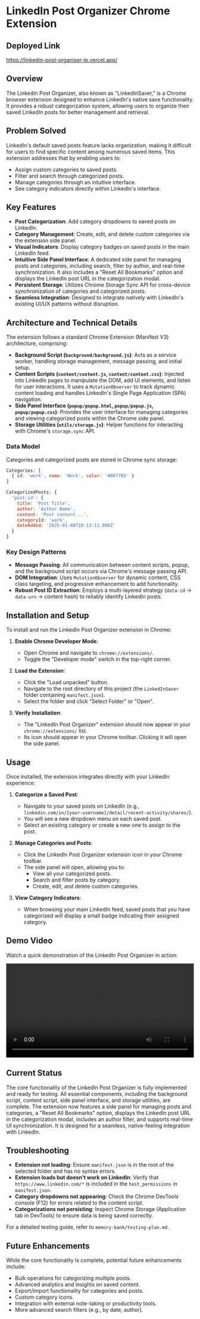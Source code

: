# LinkedIn Post Organizer Chrome Extension

## Deployed Link
https://linkedin-post-organiser-lp.vercel.app/

## Overview
The LinkedIn Post Organizer, also known as "LinkedInSaver," is a Chrome browser extension designed to enhance LinkedIn's native save functionality. It provides a robust categorization system, allowing users to organize their saved LinkedIn posts for better management and retrieval.

## Problem Solved
LinkedIn's default saved posts feature lacks organization, making it difficult for users to find specific content among numerous saved items. This extension addresses that by enabling users to:
*   Assign custom categories to saved posts.
*   Filter and search through categorized posts.
*   Manage categories through an intuitive interface.
*   See category indicators directly within LinkedIn's interface.

## Key Features
*   **Post Categorization**: Add category dropdowns to saved posts on LinkedIn.
*   **Category Management**: Create, edit, and delete custom categories via the extension side panel.
*   **Visual Indicators**: Display category badges on saved posts in the main LinkedIn feed.
*   **Intuitive Side Panel Interface**: A dedicated side panel for managing posts and categories, including search, filter by author, and real-time synchronization. It also includes a "Reset All Bookmarks" option and displays the LinkedIn post URL in the categorization modal.
*   **Persistent Storage**: Utilizes Chrome Storage Sync API for cross-device synchronization of categories and categorized posts.
*   **Seamless Integration**: Designed to integrate natively with LinkedIn's existing UI/UX patterns without disruption.

## Architecture and Technical Details
The extension follows a standard Chrome Extension (Manifest V3) architecture, comprising:
*   **Background Script (`background/background.js`)**: Acts as a service worker, handling storage management, message passing, and initial setup.
*   **Content Scripts (`content/content.js`, `content/content.css`)**: Injected into LinkedIn pages to manipulate the DOM, add UI elements, and listen for user interactions. It uses a `MutationObserver` to track dynamic content loading and handles LinkedIn's Single Page Application (SPA) navigation.
*   **Side Panel Interface (`popup/popup.html`, `popup/popup.js`, `popup/popup.css`)**: Provides the user interface for managing categories and viewing categorized posts within the Chrome side panel.
*   **Storage Utilities (`utils/storage.js`)**: Helper functions for interacting with Chrome's `storage.sync` API.

### Data Model
Categories and categorized posts are stored in Chrome sync storage:
```javascript
Categories: [
  { id: 'work', name: 'Work', color: '#0077B5' }
]

CategorizedPosts: {
  'post-id': {
    title: 'Post Title',
    author: 'Author Name', 
    content: 'Post content...',
    categoryId: 'work',
    dateAdded: '2025-01-08T10:13:11.000Z'
  }
}
```

### Key Design Patterns
*   **Message Passing**: All communication between content scripts, popup, and the background script occurs via Chrome's message passing API.
*   **DOM Integration**: Uses `MutationObserver` for dynamic content, CSS class targeting, and progressive enhancement to add functionality.
*   **Robust Post ID Extraction**: Employs a multi-layered strategy (`data-id` -> `data-urn` -> content hash) to reliably identify LinkedIn posts.

## Installation and Setup

To install and run the LinkedIn Post Organizer extension in Chrome:

1.  **Enable Chrome Developer Mode**:
    *   Open Chrome and navigate to `chrome://extensions/`.
    *   Toggle the "Developer mode" switch in the top-right corner.

2.  **Load the Extension**:
    *   Click the "Load unpacked" button.
    *   Navigate to the root directory of this project (the `LinkedInSaver` folder containing `manifest.json`).
    *   Select the folder and click "Select Folder" or "Open".

3.  **Verify Installation**:
    *   The "LinkedIn Post Organizer" extension should now appear in your `chrome://extensions/` list.
    *   Its icon should appear in your Chrome toolbar. Clicking it will open the side panel.

## Usage

Once installed, the extension integrates directly with your LinkedIn experience:

1.  **Categorize a Saved Post**:
    *   Navigate to your saved posts on LinkedIn (e.g., `linkedin.com/in/[your-username]/detail/recent-activity/shares/`).
    *   You will see a new dropdown menu on each saved post.
    *   Select an existing category or create a new one to assign to the post.

2.  **Manage Categories and Posts**:
    *   Click the LinkedIn Post Organizer extension icon in your Chrome toolbar.
    *   The side panel will open, allowing you to:
        *   View all your categorized posts.
        *   Search and filter posts by category.
        *   Create, edit, and delete custom categories.

3.  **View Category Indicators**:
    *   When browsing your main LinkedIn feed, saved posts that you have categorized will display a small badge indicating their assigned category.

## Demo Video
Watch a quick demonstration of the LinkedIn Post Organizer in action:

<video src="https://res.cloudinary.com/dvcl31tyv/video/upload/v1756019643/Screen_Recording_2025-08-24_at_12.22.32_PM_b8hza0.mov" controls width="100%"></video>

## Current Status
The core functionality of the LinkedIn Post Organizer is fully implemented and ready for testing. All essential components, including the background script, content script, side panel interface, and storage utilities, are complete. The extension now features a side panel for managing posts and categories, a "Reset All Bookmarks" option, displays the LinkedIn post URL in the categorization modal, includes an author filter, and supports real-time UI synchronization. It is designed for a seamless, native-feeling integration with LinkedIn.

## Troubleshooting
*   **Extension not loading**: Ensure `manifest.json` is in the root of the selected folder and has no syntax errors.
*   **Extension loads but doesn't work on LinkedIn**: Verify that `https://www.linkedin.com/*` is included in the `host_permissions` in `manifest.json`.
*   **Category dropdowns not appearing**: Check the Chrome DevTools console (F12) for errors related to the content script.
*   **Categorizations not persisting**: Inspect Chrome Storage (Application tab in DevTools) to ensure data is being saved correctly.

For a detailed testing guide, refer to `memory-bank/testing-plan.md`.

## Future Enhancements
While the core functionality is complete, potential future enhancements include:
*   Bulk operations for categorizing multiple posts.
*   Advanced analytics and insights on saved content.
*   Export/import functionality for categories and posts.
*   Custom category icons.
*   Integration with external note-taking or productivity tools.
*   More advanced search filters (e.g., by date, author).
